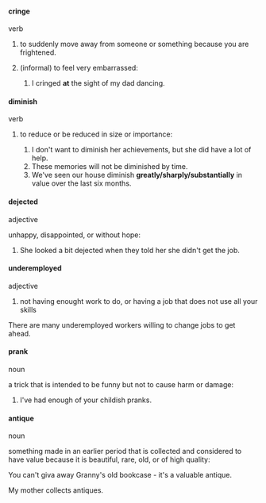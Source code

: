 #### cringe
verb

1. to suddenly move away from someone or something  because you are frightened.

2. (informal) to feel very embarrassed:
   
   1. I cringed **at** the sight of my dad dancing.

#### diminish
verb

1. to reduce or be reduced in size or importance:
   
   1. I don't want to diminish her achievements, but she did have a lot of help.
   2. These memories will not be diminished by time.
   3. We've seen our house diminish **greatly/sharply/substantially** in value over the last six months.

#### dejected
adjective

unhappy, disappointed, or without hope:

1. She looked a bit dejected when they told her she didn't get the job.

#### underemployed
adjective

1. not having enought work to do, or having a job that does not use all your skills

There are many underemployed workers willing to change jobs to get ahead.

#### prank
noun

a trick that is intended to be funny but not to cause harm or damage:

1. I've had enough of your childish pranks.

#### antique
noun

something made in an earlier period that is collected and considered to have value because it is beautiful, rare, old, or of high quality:

You can't giva away Granny's old bookcase - it's a valuable antique.

My mother collects antiques.



